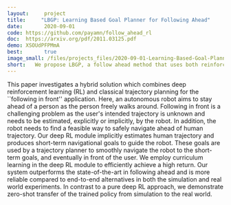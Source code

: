 ```yaml
---
layout:     project
title:     "LBGP: Learning Based Goal Planner for Following Ahead"
date:       2020-09-01
code: https://github.com/payamn/follow_ahead_rl
doc:  https://arxiv.org/pdf/2011.03125.pdf
demo: XSOUdPFPMmA
best:       true
image_small: /files/projects_files/2020-09-01-Learning-Based-Goal-Planner-for-Following-Ahead.png
short:   We propose LBGP, a follow ahead method that uses both reinforcement learning and point based navigation. We address the limitations of classical methods and end-to-end approaches by combining Deep RL and classical motion planner
---
```

This paper investigates a hybrid solution which combines deep reinforcement learning (RL) and classical trajectory planning for the ``following in front'' application. Here, an autonomous robot aims to stay ahead of a person as the person freely walks around. Following in front is a challenging problem as the user's intended trajectory is unknown and needs to be estimated, explicitly or implicitly, by the robot. In addition, the robot needs to find a feasible way to safely navigate ahead of human trajectory. Our deep RL module implicitly estimates human trajectory and produces short-term navigational goals to guide the robot. These goals are used by a trajectory planner to smoothly navigate the robot to the short-term goals, and eventually in front of the user. We employ curriculum learning in the deep RL module to efficiently achieve a high return. Our system outperforms the state-of-the-art in following ahead and is more reliable compared to  end-to-end alternatives in both the simulation and real world experiments. In contrast to a pure deep RL approach, we demonstrate zero-shot transfer of the trained policy from simulation to the real world.
